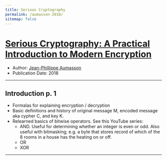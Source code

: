 ```yaml
---
title: Serious Cryptography
permalink: /aumasson-2018/
sitemap: false
---
```


# [Serious Cryptography: A Practical Introduction to Modern Encryption](https://nostarch.com/seriouscrypto)
* Author: [Jean-Phillippe Aumasson](https://twitter.com/veorq)
* Publication Date: 2018

-------


## Introduction  p. 1

* Formalas for explaining encryption / decryption
* Basic definitions and history of original message M, encoded message aka cypher C, and key K.
* Relearned basics of bitwise operators. See this YouTube series:
	* AND. Useful for determining whether an integer is even or odd. Also useful with bitmasking; e.g. a byte that stores record of which of the 8 rooms in a house has the heating on or off.
	* OR
	* XOR









-------

